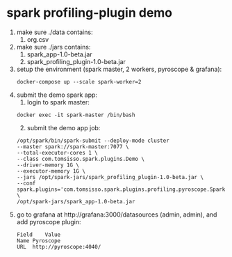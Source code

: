 # spark profiling-plugin demo 

1. make sure ./data contains: 
   1. org.csv
2. make sure ./jars contains: 
   1. spark_app-1.0-beta.jar
   2. spark_profiling_plugin-1.0-beta.jar
3. setup the environment (spark master, 2 workers, pyroscope & grafana): 
   ``` 
   docker-compose up --scale spark-worker=2
   ```
4. submit the demo spark app:
   1. login to spark master:
   ``` 
   docker exec -it spark-master /bin/bash
   ``` 
   2. submit the demo app job:
   ```
   /opt/spark/bin/spark-submit --deploy-mode cluster
   --master spark://spark-master:7077 \
   --total-executor-cores 1 \
   --class com.tomsisso.spark.plugins.Demo \
   --driver-memory 1G \
   --executor-memory 1G \
   --jars /opt/spark-jars/spark_profiling_plugin-1.0-beta.jar \
   --conf spark.plugins='com.tomsisso.spark.plugins.profiling.pyroscope.SparkProfilingPlugin' \
   /opt/spark-jars/spark_app-1.0-beta.jar
   ```
5. go to grafana at http://grafana:3000/datasources (admin, admin), and add pyroscope plugin:
   ```
   Field	Value
   Name	Pyroscope
   URL	http://pyroscope:4040/
   ```